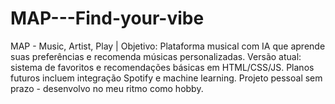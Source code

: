 # MAP---Find-your-vibe
MAP - Music, Artist, Play | Objetivo: Plataforma musical com IA que aprende suas preferências e recomenda músicas personalizadas. Versão atual: sistema de favoritos e recomendações básicas em HTML/CSS/JS. Planos futuros incluem integração Spotify e machine learning. Projeto pessoal sem prazo - desenvolvo no meu ritmo como hobby.
